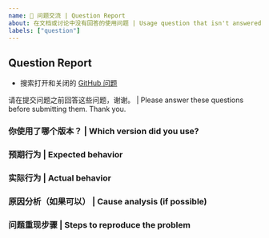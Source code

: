 ```yaml
---
name: 🙋 问题交流 | Question Report
about: 在文档或讨论中没有回答的使用问题 | Usage question that isn't answered in docs or discussion
labels: ["question"]
---
```


## Question Report

- 搜索打开和关闭的 [GitHub 问题](https://github.com/eryajf/go-ldap-admin/issues)

请在提交问题之前回答这些问题，谢谢。 | Please answer these questions before submitting them. Thank you.

### 你使用了哪个版本？ | Which version did you use?

### 预期行为 | Expected behavior

### 实际行为 | Actual behavior

### 原因分析（如果可以） | Cause analysis (if possible)

### 问题重现步骤 | Steps to reproduce the problem